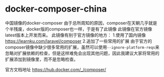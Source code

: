 # docker-composer-china
中国镜像的docker-composer
由于总所周知的原因，composer在天朝几乎就是个半残废，docker版的composer也一样，于是有了此镜像
此镜像在官方镜像latest版本上开发而来。
此镜像有别于官方镜像的地方：
1.使用了国内镜像 https://learnku.com/laravel/composer
2.追加了一些常用的扩展
由于官方的composer镜像中缺少很多常用的扩展，虽然可以使用`--ignore-platform-reqs`来忽略对扩展依赖的检查，但是这样难免会出现其他问题，因此我建议大家将常用的扩展添加到镜像里，而不是忽略检查。

官方文档地址
https://hub.docker.com/_/composer/
